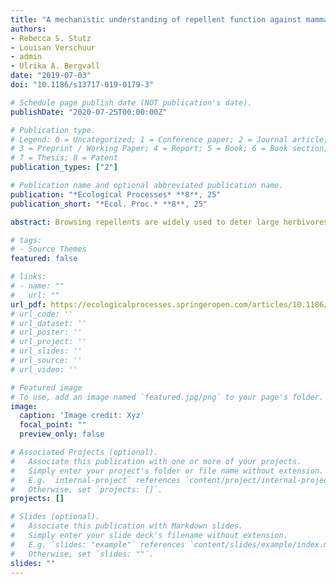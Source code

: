 ```yaml
---
title: "A mechanistic understanding of repellent function against mammalian herbivores"
authors:
- Rebecca S. Stutz
- Louisan Verschuur
- admin
- Ulrika A. Bergvall
date: "2019-07-03"
doi: "10.1186/s13717-019-0179-3"

# Schedule page publish date (NOT publication's date).
publishDate: "2020-07-25T00:00:00Z"

# Publication type.
# Legend: 0 = Uncategorized; 1 = Conference paper; 2 = Journal article;
# 3 = Preprint / Working Paper; 4 = Report; 5 = Book; 6 = Book section;
# 7 = Thesis; 8 = Patent
publication_types: ["2"]

# Publication name and optional abbreviated publication name.
publication: "*Ecological Processes* **8**, 25"
publication_short: "*Ecol. Proc.* **8**, 25"

abstract: Browsing repellents are widely used to deter large herbivores from consuming plants of ecological, economic and aesthetic importance. Understanding how these repellents function on a behavioural mechanistic level is critical to predicting effectiveness. Here, we illustrate how these mechanisms can be tested, by exposing a model mammalian herbivore, the fallow deer, to different concentrations of a commercial chemical repellent (HaTe2) in two-choice feeding trials. The repellent acted as a defensive chemical for the food by both reducing visitation and the amount consumed. Deer favoured the less defended feeders before ingesting any food, suggesting that the repellent altered olfactory and/or visual cues. Deer also consumed less of the more defended food when choosing between low and high repellent feeders than no and low repellent feeders, indicating that the repellent modified flavour and/or sensation. Repellent effectiveness declined with increased exposure, suggesting that consumption had no negative post-ingestive effects, and thus, deterrence was not caused by a conditioned aversion or irritation. Instead, this pattern suggests that deer learned, through repeated sampling of repellent-treated food, that there was no adverse physiological effect of ingesting it. These results imply that HaTe2 repellent will not be effective over prolonged periods or in the absence of alternative untreated food. Understanding the mechanisms driving repellent function using two-choice trials could help practitioners decide whether a particular repellent is likely to be effective against mammalian herbivory in their management scenario.

# tags:
# - Source Themes
featured: false

# links:
# - name: ""
#   url: ""
url_pdf: https://ecologicalprocesses.springeropen.com/articles/10.1186/s13717-019-0179-3
# url_code: ''
# url_dataset: ''
# url_poster: ''
# url_project: ''
# url_slides: ''
# url_source: ''
# url_video: ''

# Featured image
# To use, add an image named `featured.jpg/png` to your page's folder.
image:
  caption: 'Image credit: Xyz'
  focal_point: ""
  preview_only: false

# Associated Projects (optional).
#   Associate this publication with one or more of your projects.
#   Simply enter your project's folder or file name without extension.
#   E.g. `internal-project` references `content/project/internal-project/index.md`.
#   Otherwise, set `projects: []`.
projects: []

# Slides (optional).
#   Associate this publication with Markdown slides.
#   Simply enter your slide deck's filename without extension.
#   E.g. `slides: "example"` references `content/slides/example/index.md`.
#   Otherwise, set `slides: ""`.
slides: ""
---
```

